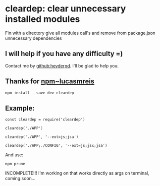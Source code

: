 # cleardep: clear unnecessary installed modules
Fin with a directory give all modules call's and remove from package.json unnecessary dependencies

## I will help if you have any difficulty =)
Contact me by [github:heyderpd](https://github.com/heyderpd). I'll be glad to help you.

## Thanks for [npm~lucasmreis](https://www.npmjs.com/~lucasmreis)
```javascript
npm install --save-dev cleardep
```

## Example:
```terminal
const cleardep = require('cleardep')

cleardep('./APP')

cleardep('./APP', '--ext=js;jsa')

cleardep('./APP;./CONFIG', '--ext=js;jsx;jsa')
```

And use:
```terminal
npm prune
```

INCOMPLETE!!!
I'm working on that works directly as args on terminal, coming soon...
